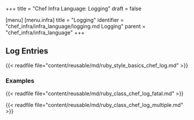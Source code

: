 +++
title = "Chef Infra Language: Logging"
draft = false

[menu]
  [menu.infra]
    title = "Logging"
    identifier = "chef_infra/infra_language/logging.md Logging"
    parent = "chef_infra/infra_language"
+++

## Log Entries

{{< readfile file="content/reusable/md/ruby_style_basics_chef_log.md" >}}

### Examples

{{< readfile file="content/reusable/md/ruby_class_chef_log_fatal.md" >}}

{{< readfile file="content/reusable/md/ruby_class_chef_log_multiple.md" >}}
